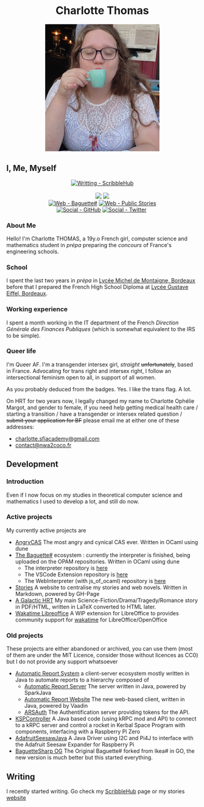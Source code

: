 <h1 align="center"> Charlotte Thomas </h1>
<div align="center">
<a href="img/SPOILER_adorbs.jpg"><img width="300px" src="img/SPOILER_adorbs.jpg"></a>
</div>

## I, Me, Myself
<div align="center">
<a href="https://www.scribblehub.com/profile/49937/coco33920/"><img src="https://img.shields.io/badge/Writting-ScribbleHub-55cdfc?style=for-the-badge&logo=wattpad&logoColor=f7a8d8" alt="Writting - ScribbleHub"></a>
<br>
<br>
<a href="https://github.com/coco33920/cv/blob/master/cv_one_page_2022.pdf"><img src="https://img.shields.io/badge/CV-FR_PDF-55cdfc?style=for-the-badge"></a>
<a href="https://github.com/coco33920/cv/blob/master/cv_one_page_2022_en.pdf"><img src="https://img.shields.io/badge/CV-EN_PDF-55cdfc?style=for-the-badge"></a>
<br>
<a href="https://www.baguettesharp.fr"><img src="https://img.shields.io/badge/Web-Baguette%23-inactive?style=for-the-badge" alt="Web - Baguette#"></a>
<a href="https://agh.nwa2coco.fr"><img src="https://img.shields.io/badge/Web-Public_Stories-inactive?style=for-the-badge" alt="Web - Public Stories"></a>
<br>
<a href="https://github.com/coco33920"><img src="https://img.shields.io/badge/Social-GitHub-f7a8d8?style=for-the-badge&logo=github&logoColor=f7a8d8" alt="Social - GitHub"></a>
<a href="https://twitter.com/coco33920"><img src="https://img.shields.io/badge/Social-Twitter-f7a8d8?style=for-the-badge&logo=twitter&logoColor=f7a8d8" alt="Social - Twitter"></a>
<a href=""><img></a>
</div>

### About Me
Hello! I'm Charlotte THOMAS, a 19y.o French girl, computer science and mathematics student in *prépa* preparing the *concours* of France's engineering schools.

### School
I spent the last two years in *prépa* in [Lycée Michel de Montaigne, Bordeaux](http://montaigne-bordeaux.fr) before that I prepared the French High School Diploma at [Lycée Gustave Eiffel, Bordeaux](https://www.eiffel-bordeaux.org/).

### Working experience
I spent a month working in the IT department of the French *Direction Générale des Finances Publiques* (which is somewhat equivalent to the IRS to be simple).

### Queer life
I'm Queer AF. I'm a transgender intersex girl, *straight* ~~unfortunately~~, based in France. Advocating for trans right and intersex right, I follow an intersectional feminism open to all, in support of all women. 

As you probably deduced from the badges. Yes. I like the trans flag. A lot.

On HRT for two years now, I legally changed my name to Charlotte Ophélie Margot, and gender to female, if you need help getting medical health care / starting a transition / have a transgender or intersex related question / ~~submit your application for BF~~ please email me at either one of these addresses:
* charlotte.sfiacademy@gmail.com
* contact@nwa2coco.fr

## Development
### Introduction
Even if I now focus on my studies in theoretical computer science and mathematics I used to develop a lot, and still do now.

### Active projects
My currently active projects are
* [AngryCAS](https://github.com/coco33920/AngryCAS) The most angry and cynical CAS ever. Written in OCaml using dune
* [The Baguette#](https://www.baguettesharp.fr) ecosystem : currently the interpreter is finished, being uploaded on the OPAM repositories. Written in OCaml using dune
  * The interpreter repository is [here](https://github.com/coco33920/ocaml-baguettesharp-interpreter)
  * The VSCode Extension repository is [here](https://github.com/coco33920/baguette-sharp-vscode)
  * The WebInterpreter (with js_of_ocaml) repository is [here](https://github.com/coco33920/baguette-sharp-vscode)
* [Stories](https://agh.nwa2coco.fr) A website to centralise my stories and web novels. Written in Markdown, powered by GH-Page
* [A Galactic HRT](https://agh.nwa2coco.fr#agh) My main Science-Fiction/Drama/Tragedy/Romance story in PDF/HTML, written in LaTeX converted to HTML later.
* [Wakatime Libreoffice](https://github.com/coco33920/wakatime-libreoffice) A WIP extension for LibreOffice to provides community support for [wakatime](https://wakatime.com) for LibreOffice/OpenOffice


### Old projects
These projects are either abandoned or archived, you can use them (most of them are under the MIT Licence, consider those without licences as CC0) but I do not provide any support whatsoever

* [Automatic Report System](https://github.com/sfi-region9/) a client-server ecosystem mostly written in Java to automate reports to a hierarchy composed of
  * [Automatic Report Server](https://github.com/sfi-region9/AutomaticReportServer) The server written in Java, powered by SparkJava
  * [Automatic Report Website](https://github.com/sfi-region9/ARS-Website) The new web-based client, written in Java, powered by Vaadin
  * [ARSAuth](https://github.com/sfi-region9/ARSAuth) The Authentification server providing tokens for the API.
* [KSPController](https://github.com/coco33920/KSPController) A Java based code (using kRPC mod and API) to connect to a kRPC server and control a rocket in Kerbal Space Program with components, interfacing with a Raspberry Pi Zero
* [AdafruitSeesawJava](https://github.com/coco33920/AdafruitSeesawJava) A Java Driver using I2C and Pi4J to interface with the Adafruit Seesaw Expander for Raspberry Pi
* [BaguetteSharp OG](https://github.com/coco33920/baguette-sharp) The Original Baguette# forked from Ikea# in GO, the new version is much better but this started everything.

## Writing
I recently started writing. Go check 
my [ScribbleHub](https://www.scribblehub.com/profile/49937/coco33920/) page or my stories [website](https://agh.nwa2coco.fr)